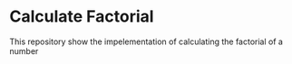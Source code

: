 # Calculate Factorial

This repository show the impelementation of calculating the factorial of a number

